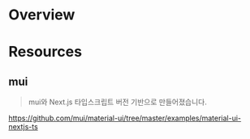 # Overview

# Resources
## mui
> mui와 Next.js 타입스크립트 버전 기반으로 만들어졌습니다.  

https://github.com/mui/material-ui/tree/master/examples/material-ui-nextjs-ts
